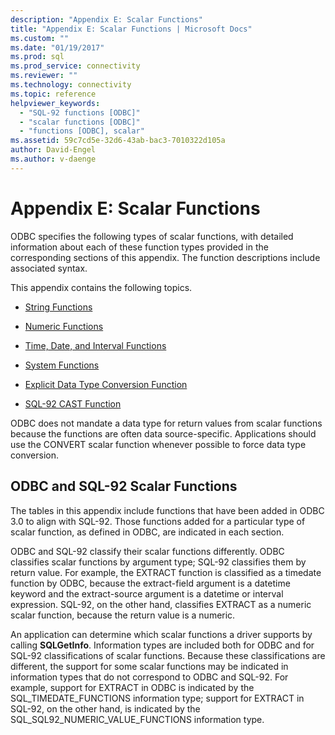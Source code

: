 ```yaml
---
description: "Appendix E: Scalar Functions"
title: "Appendix E: Scalar Functions | Microsoft Docs"
ms.custom: ""
ms.date: "01/19/2017"
ms.prod: sql
ms.prod_service: connectivity
ms.reviewer: ""
ms.technology: connectivity
ms.topic: reference
helpviewer_keywords: 
  - "SQL-92 functions [ODBC]"
  - "scalar functions [ODBC]"
  - "functions [ODBC], scalar"
ms.assetid: 59c7cd5e-32d6-43ab-bac3-7010322d105a
author: David-Engel
ms.author: v-daenge
---
```

# Appendix E: Scalar Functions
ODBC specifies the following types of scalar functions, with detailed information about each of these function types provided in the corresponding sections of this appendix. The function descriptions include associated syntax.  
  
 This appendix contains the following topics.  
  
-   [String Functions](../../../odbc/reference/appendixes/string-functions.md)  
  
-   [Numeric Functions](../../../odbc/reference/appendixes/numeric-functions.md)  
  
-   [Time, Date, and Interval Functions](../../../odbc/reference/appendixes/time-date-and-interval-functions.md)  
  
-   [System Functions](../../../odbc/reference/appendixes/system-functions.md)  
  
-   [Explicit Data Type Conversion Function](../../../odbc/reference/appendixes/explicit-data-type-conversion-function.md)  
  
-   [SQL-92 CAST Function](../../../odbc/reference/appendixes/sql-92-cast-function.md)  
  
 ODBC does not mandate a data type for return values from scalar functions because the functions are often data source-specific. Applications should use the CONVERT scalar function whenever possible to force data type conversion.  
  
## ODBC and SQL-92 Scalar Functions  
 The tables in this appendix include functions that have been added in ODBC 3.0 to align with SQL-92. Those functions added for a particular type of scalar function, as defined in ODBC, are indicated in each section.  
  
 ODBC and SQL-92 classify their scalar functions differently. ODBC classifies scalar functions by argument type; SQL-92 classifies them by return value. For example, the EXTRACT function is classified as a timedate function by ODBC, because the extract-field argument is a datetime keyword and the extract-source argument is a datetime or interval expression. SQL-92, on the other hand, classifies EXTRACT as a numeric scalar function, because the return value is a numeric.  
  
 An application can determine which scalar functions a driver supports by calling **SQLGetInfo**. Information types are included both for ODBC and for SQL-92 classifications of scalar functions. Because these classifications are different, the support for some scalar functions may be indicated in information types that do not correspond to ODBC and SQL-92. For example, support for EXTRACT in ODBC is indicated by the SQL_TIMEDATE_FUNCTIONS information type; support for EXTRACT in SQL-92, on the other hand, is indicated by the SQL_SQL92_NUMERIC_VALUE_FUNCTIONS information type.
